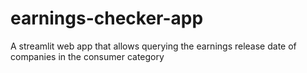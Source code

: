 # earnings-checker-app
A streamlit web app that allows querying the earnings release date of companies in the consumer category
